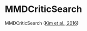 # MMDCriticSearch

MMDCriticSearch ([Kim et al., 2016](https://proceedings.neurips.cc/paper_files/paper/2016/file/5680522b8e2bb01943234bce7bf84534-Paper.pdf))